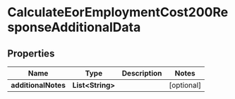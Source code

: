 

# CalculateEorEmploymentCost200ResponseAdditionalData


## Properties

| Name | Type | Description | Notes |
|------------ | ------------- | ------------- | -------------|
|**additionalNotes** | **List&lt;String&gt;** |  |  [optional] |



